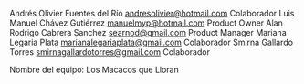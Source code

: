 Andrés Olivier Fuentes del Río andresolivier@hotmail.com Colaborador
Luis Manuel Chávez Gutiérrez manuelmyp@hotmail.com Product Owner
Alan Rodrigo Cabrera Sanchez searnod@gmail.com Product Manager
Mariana Legaria Plata marianalegariaplata@gmail.com Colaborador
Smirna Gallardo Torres smirnagallardotorres@gmail.com Colaborador 

Nombre del equipo: Los Macacos que Lloran
